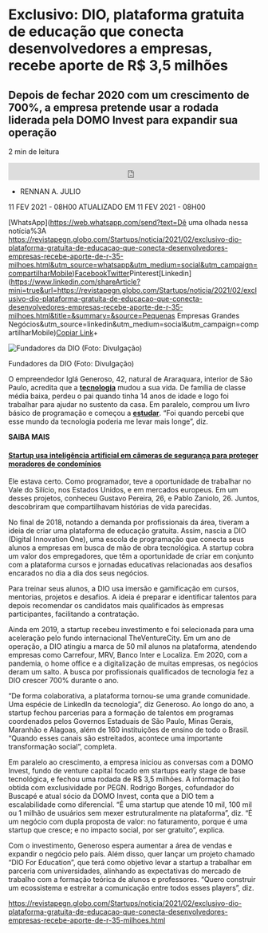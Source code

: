 # Exclusivo: DIO, plataforma gratuita de educação que conecta desenvolvedores a empresas, recebe aporte de R$ 3,5 milhões

## Depois de fechar 2020 com um crescimento de 700%, a empresa pretende usar a rodada liderada pela DOMO Invest para expandir sua operação

2 min de leitura

<iframe aria-label="Este sáite tem Audíma, e géra inclusão digital através do áudio! Agora você pode navegar nos artigos e aproveitar a versão em áudio dos conteúdos. Aproveite!" id="audima-iframe" width="100%" height="50" scrolling="no" frameborder="no" src="https://audio10.audima.co/iframe-later-thin-magazine-audima.html?skin=thin-magazine&amp;statistic=true&amp;clientAlias=pegn" class="checked" style="border: 0px; margin: 0px auto; padding: 0px; outline: 0px; display: block; height: 35px; max-width: 628px;"></iframe>

- RENNAN A. JULIO

11 FEV 2021 - 08H00 ATUALIZADO EM 11 FEV 2021 - 08H00

[WhatsApp](https://web.whatsapp.com/send?text=Dê uma olhada nessa notícia%3A https://revistapegn.globo.com/Startups/noticia/2021/02/exclusivo-dio-plataforma-gratuita-de-educacao-que-conecta-desenvolvedores-empresas-recebe-aporte-de-r-35-milhoes.html&utm_source=whatsapp&utm_medium=social&utm_campaign=compartilharMobile)[Facebook](https://www.facebook.com/sharer.php?u=https://revistapegn.globo.com/Startups/noticia/2021/02/exclusivo-dio-plataforma-gratuita-de-educacao-que-conecta-desenvolvedores-empresas-recebe-aporte-de-r-35-milhoes.html&utm_source=facebook&utm_medium=social&utm_campaign=compartilharMobile)[Twitter](https://twitter.com/intent/tweet?url=https://revistapegn.globo.com/Startups/noticia/2021/02/exclusivo-dio-plataforma-gratuita-de-educacao-que-conecta-desenvolvedores-empresas-recebe-aporte-de-r-35-milhoes.html&utm_source=twitter&utm_medium=social&utm_campaign=compartilharMobile)Pinterest[Linkedin](https://www.linkedin.com/shareArticle?mini=true&url=https://revistapegn.globo.com/Startups/noticia/2021/02/exclusivo-dio-plataforma-gratuita-de-educacao-que-conecta-desenvolvedores-empresas-recebe-aporte-de-r-35-milhoes.html&title=&summary=&source=Pequenas Empresas Grandes Negócios&utm_source=linkedin&utm_medium=social&utm_campaign=compartilharMobile)[Copiar Link](https://revistapegn.globo.com/Startups/noticia/2021/02/exclusivo-dio-plataforma-gratuita-de-educacao-que-conecta-desenvolvedores-empresas-recebe-aporte-de-r-35-milhoes.html)+

![Fundadores da DIO (Foto: Divulgação)](https://s2.glbimg.com/jDqJiCtQuxiHMLgW4g5zv2aZt-Y=/620x345/e.glbimg.com/og/ed/f/original/2021/02/10/fundadores-dio.jpeg)

Fundadores da DIO (Foto: Divulgação)



O empreendedor Iglá Generoso, 42, natural de Araraquara, interior de São Paulo, acredita que a [**tecnologia**](https://revistapegn.globo.com/palavrachave/tecnologia/) mudou a sua vida. De família de classe média baixa, perdeu o pai quando tinha 14 anos de idade e logo foi trabalhar para ajudar no sustento da casa. Em paralelo, comprou um livro básico de programação e começou a [**estudar**](https://revistapegn.globo.com/palavrachave/educação/). “Foi quando percebi que esse mundo da tecnologia poderia me levar mais longe”, diz.

**SAIBA MAIS**



#### [Startup usa inteligência artificial em câmeras de segurança para proteger moradores de condomínios](https://revistapegn.globo.com/Startups/noticia/2021/02/startup-usa-inteligencia-artificial-em-cameras-de-seguranca-para-proteger-moradores-de-condominios.html)

Ele estava certo. Como programador, teve a oportunidade de trabalhar no Vale do Silício, nos Estados Unidos, e em mercados europeus. Em um desses projetos, conheceu Gustavo Pereira, 26, e Pablo Zaniolo, 26. Juntos, descobriram que compartilhavam histórias de vida parecidas.



No final de 2018, notando a demanda por profissionais da área, tiveram a ideia de criar uma plataforma de educação gratuita. Assim, nascia a DIO (Digital Innovation One), uma escola de programação que conecta seus alunos a empresas em busca de mão de obra tecnológica. A startup cobra um valor dos empregadores, que têm a oportunidade de criar em conjunto com a plataforma cursos e jornadas educativas relacionadas aos desafios encarados no dia a dia dos seus negócios.

Para treinar seus alunos, a DIO usa imersão e gamificação em cursos, mentorias, projetos e desafios. A ideia é preparar e identificar talentos para depois recomendar os candidatos mais qualificados às empresas participantes, facilitando a contratação.



Ainda em 2019, a startup recebeu investimento e foi selecionada para uma aceleração pelo fundo internacional TheVentureCity. Em um ano de operação, a DIO atingiu a marca de 50 mil alunos na plataforma, atendendo empresas como Carrefour, MRV, Banco Inter e Localiza. Em 2020, com a pandemia, o home office e a digitalização de muitas empresas, os negócios deram um salto. A busca por profissionais qualificados de tecnologia fez a DIO crescer 700% durante o ano.

“De forma colaborativa, a plataforma tornou-se uma grande comunidade. Uma espécie de LinkedIn da tecnologia”, diz Generoso. Ao longo do ano, a startup fechou parcerias para a formação de talentos em programas coordenados pelos Governos Estaduais de São Paulo, Minas Gerais, Maranhão e Alagoas, além de 160 instituições de ensino de todo o Brasil. “Quando esses canais são estreitados, acontece uma importante transformação social”, completa.

Em paralelo ao crescimento, a empresa iniciou as conversas com a DOMO Invest, fundo de venture capital focado em startups early stage de base tecnológica, e fechou uma rodada de R$ 3,5 milhões. A informação foi obtida com exclusividade por PEGN. Rodrigo Borges, cofundador do Buscapé e atual sócio da DOMO Invest, conta que a DIO tem a escalabilidade como diferencial. “É uma startup que atende 10 mil, 100 mil ou 1 milhão de usuários sem mexer estruturalmente na plataforma”, diz. “É um negócio com dupla proposta de valor: no faturamento, porque é uma startup que cresce; e no impacto social, por ser gratuito”, explica.



Com o investimento, Generoso espera aumentar a área de vendas e expandir o negócio pelo país. Além disso, quer lançar um projeto chamado “DIO For Education”, que terá como objetivo levar a startup a trabalhar em parceria com universidades, alinhando as expectativas do mercado de trabalho com a formação teórica de alunos e professores. “Quero construir um ecossistema e estreitar a comunicação entre todos esses players”, diz.

https://revistapegn.globo.com/Startups/noticia/2021/02/exclusivo-dio-plataforma-gratuita-de-educacao-que-conecta-desenvolvedores-empresas-recebe-aporte-de-r-35-milhoes.html